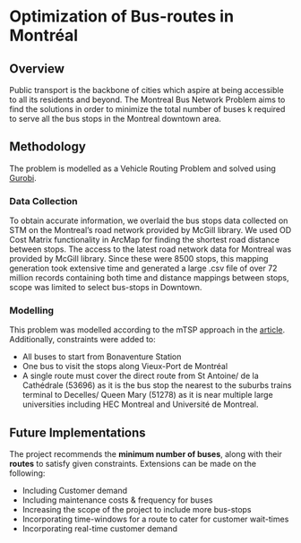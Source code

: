 # Optimization of Bus-routes in Montréal

## Overview
Public transport is the backbone of cities which aspire at being accessible to all its residents and beyond. The Montreal Bus Network Problem aims to find the solutions in order to minimize the total number of buses k required to serve all the bus stops in the Montreal downtown area.

## Methodology
The problem is modelled as a Vehicle Routing Problem and solved using [Gurobi](https://www.gurobi.com).

### Data Collection
To obtain accurate information, we overlaid the bus stops data collected on STM on the Montreal’s road network provided by McGill library. We used OD Cost Matrix functionality in ArcMap for finding the shortest road distance between stops. The access to the latest road network data for Montreal was provided by McGill library. Since these were 8500 stops, this mapping generation took extensive time and generated a large .csv file of over 72 million records containing both time and distance mappings between stops, scope was limited to select bus-stops in Downtown.

### Modelling
This problem was modelled according to the mTSP approach in the [article](https://www.sciencedirect.com/science/article/abs/pii/S0305048304001550). Additionally, constraints were added to:
- All buses to start from Bonaventure Station
- One bus to visit the stops along Vieux-Port de Montréal
- A single route must cover the direct route from St Antoine/ de la Cathédrale (53696) as it is the bus stop the nearest to the suburbs trains terminal to Decelles/ Queen Mary (51278) as it is near multiple large universities including HEC Montreal and Université de Montreal.

## Future Implementations
The project recommends the **minimum number of buses**, along with their **routes** to satisfy given constraints. 
Extensions can be made on the following:
- Including Customer demand
- Including maintenance costs & frequency for buses
- Increasing the scope of the project to include more bus-stops
- Incorporating time-windows for a route to cater for customer wait-times
- Incorporating real-time customer demand

